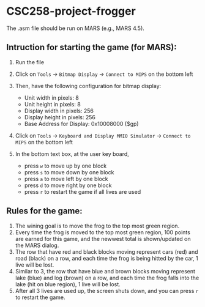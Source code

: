 # CSC258-project-frogger

The .asm file should be run on MARS (e.g., MARS 4.5).

## Intruction for starting the game (for MARS): 
1. Run the file
2. Click on `Tools` -> `Bitmap Display` -> `Connect to MIPS` on the bottom left
3. Then, have the following configuration for bitmap display:
    - Unit width in pixels: 8
    - Unit height in pixels: 8
    - Display width in pixels: 256
    - Display height in pixels: 256
    - Base Address for Display: 0x10008000 ($gp)
  
4. Click on `Tools` -> `Keyboard and Display MMIO Simulator` -> `Connect to MIPS` on the bottom left
5. In the bottom text box, at the user key board, 
    - press `w` to move up by one block   
    - press `s` to move down by one block
    - press `a` to move left by one block
    - press `d` to move right by one block
    - press `r` to restart the game if all lives are used

## Rules for the game:
1. The wining goal is to move the frog to the top most green region. 
2. Every time the frog is moved to the top most green region, 100 points are earned for this game, and the newwest total is shown/updated on the MARS dialog.
3. The row that have red and black blocks moving represent cars (red) and road (black) on a row, and each time the frog is being hitted by the car, 1 live will be lost.
4. Similar to 3, the row that have blue and brown blocks moving represent lake (blue) and log (brown) on a row, and each time the frog falls into the lake (hit on blue region), 1 live will be lost.
5. After all 3 lives are used up, the screen shuts down, and you can press `r` to restart the game.

